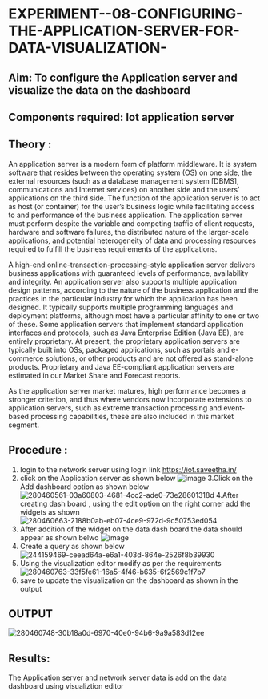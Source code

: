 # EXPERIMENT--08-CONFIGURING-THE-APPLICATION-SERVER-FOR-DATA-VISUALIZATION-
 
## Aim: To  configure  the Application server and visualize the data on the dashboard 
## Components required: Iot application server 
## Theory :
 An application server is a modern form of platform middleware. It is system software that resides between the operating system (OS) on one side, the external resources (such as a database management system [DBMS], communications and Internet services) on another side and the users’ applications on the third side. The function of the application server is to act as host (or container) for the user’s business logic while facilitating access to and performance of the business application. The application server must perform despite the variable and competing traffic of client requests, hardware and software failures, the distributed nature of the larger-scale applications, and potential heterogeneity of data and processing resources required to fulfill the business requirements of the applications.

A high-end online-transaction-processing-style application server delivers business applications with guaranteed levels of performance, availability and integrity. An application server also supports multiple application design patterns, according to the nature of the business application and the practices in the particular industry for which the application has been designed. It typically supports multiple programming languages and deployment platforms, although most have a particular affinity to one or two of these. Some application servers that implement standard application interfaces and protocols, such as Java Enterprise Edition (Java EE), are entirely proprietary. At present, the proprietary application servers are typically built into OSs, packaged applications, such as portals and e-commerce solutions, or other products and are not offered as stand-alone products. Proprietary and Java EE-compliant application servers are estimated in our Market Share and Forecast reports.

As the application server market matures, high performance becomes a stronger criterion, and thus where vendors now incorporate extensions to application servers, such as extreme transaction processing and event-based processing capabilities, these are also included in this market segment.
## Procedure :

 1. login to the network server using login link  https://iot.saveetha.in/
 2.  click on the Application server as shown below 
 ![image](https://github.com/vasanthkumarch/EXPERIMENT-07-CONFIGURING-NETWORK-SERVER-FOR-CONNECTING-GATEWAY-AND-END-NODE-/assets/36288975/47c2e08d-6598-4437-8b07-f213d6f3b8ac)
 3.Click on the Add dashboard option as shown below 
 ![280460561-03a60803-4681-4cc2-ade0-73e28601318d](https://github.com/Sudharsanram/EXPERIMENT--08-CONFIGURING-THE-APPLICATION-SERVER-FOR-DATA-VISUALIZATION-/assets/119393980/10d45283-4280-4a0e-a883-a6160b1ed0c0)
 4.After creating dash board , using the edit option on the right corner  add the widgets as shown 
 ![280460663-2188b0ab-eb07-4ce9-972d-9c50753ed054](https://github.com/Sudharsanram/EXPERIMENT--08-CONFIGURING-THE-APPLICATION-SERVER-FOR-DATA-VISUALIZATION-/assets/119393980/65ec61e3-6bc2-404b-a9c3-c9544cebd186)
5. After addition of the widget on the data dash board the data should appear as shown belwo 
 ![image](https://github.com/vasanthkumarch/EXPERIMENT--08-CONFIGURING-THE-APPLICATION-SERVER-FOR-DATA-VISUALIZATION-/assets/36288975/f9f02c5b-ae17-436f-be3a-17c5e66d63a0)
6. Create a query as shown below 
![244159469-ceead64a-e6a1-403d-864e-2526f8b39930](https://github.com/Sudharsanram/EXPERIMENT--08-CONFIGURING-THE-APPLICATION-SERVER-FOR-DATA-VISUALIZATION-/assets/119393980/b48f978f-dc1a-4aef-81f0-8d339a619062)
7. Using the visualization editor modify as per the requirements 
![280460763-33f5fe61-16a5-4f46-b635-6f2569c1f7b7](https://github.com/Sudharsanram/EXPERIMENT--08-CONFIGURING-THE-APPLICATION-SERVER-FOR-DATA-VISUALIZATION-/assets/119393980/94c683da-a714-421f-928f-839acd014003)
8. save to update the visualization on the dashboard as shown in the output 

## OUTPUT 
![280460748-30b18a0d-6970-40e0-94b6-9a9a583d12ee](https://github.com/Sudharsanram/EXPERIMENT--08-CONFIGURING-THE-APPLICATION-SERVER-FOR-DATA-VISUALIZATION-/assets/119393980/5871b7b3-f88c-45af-87b0-5d1ef09f5761)
 
## Results: 

  The Application  server and network server data is add on the data dashboard using visualiztion editor 
